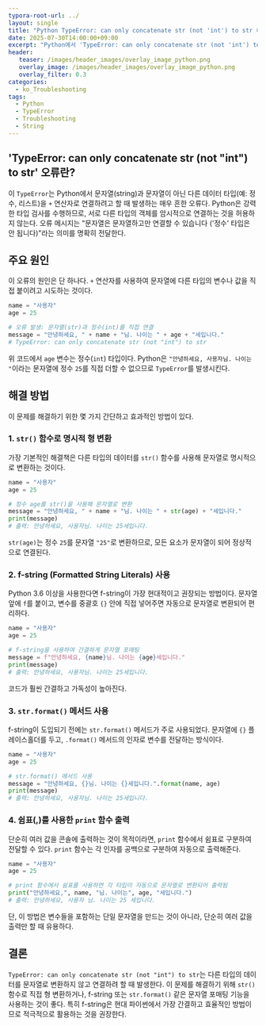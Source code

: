 ```yaml
---
typora-root-url: ../
layout: single
title: "Python TypeError: can only concatenate str (not 'int') to str 해결 방법"
date: 2025-07-30T14:00:00+09:00
excerpt: "Python에서 'TypeError: can only concatenate str (not 'int') to str'는 문자열에 정수와 같은 다른 타입의 데이터를 직접 연결하려 할 때 발생합니다. 이 오류의 원인과 해결 방법을 알아봅니다."
header:
   teaser: /images/header_images/overlay_image_python.png
   overlay_image: /images/header_images/overlay_image_python.png
   overlay_filter: 0.3
categories:
  - ko_Troubleshooting
tags:
  - Python
  - TypeError
  - Troubleshooting
  - String
---
```


## 'TypeError: can only concatenate str (not "int") to str' 오류란?

이 `TypeError`는 Python에서 문자열(string)과 문자열이 아닌 다른 데이터 타입(예: 정수, 리스트)을 `+` 연산자로 연결하려고 할 때 발생하는 매우 흔한 오류다.
Python은 강력한 타입 검사를 수행하므로, 서로 다른 타입의 객체를 암시적으로 연결하는 것을 허용하지 않는다.
오류 메시지는 "문자열은 문자열하고만 연결할 수 있습니다 ('정수' 타입은 안 됩니다)"라는 의미를 명확히 전달한다.

## 주요 원인

이 오류의 원인은 단 하나다. `+` 연산자를 사용하여 문자열에 다른 타입의 변수나 값을 직접 붙이려고 시도하는 것이다.

```python
name = "사용자"
age = 25

# 오류 발생: 문자열(str)과 정수(int)를 직접 연결
message = "안녕하세요, " + name + "님. 나이는 " + age + "세입니다."
# TypeError: can only concatenate str (not "int") to str
```

위 코드에서 `age` 변수는 정수(`int`) 타입이다.
Python은 `"안녕하세요, 사용자님. 나이는 "`이라는 문자열에 정수 `25`를 직접 더할 수 없으므로 `TypeError`를 발생시킨다.

## 해결 방법

이 문제를 해결하기 위한 몇 가지 간단하고 효과적인 방법이 있다.

### 1. `str()` 함수로 명시적 형 변환

가장 기본적인 해결책은 다른 타입의 데이터를 `str()` 함수를 사용해 문자열로 명시적으로 변환하는 것이다.

```python
name = "사용자"
age = 25

# 정수 age를 str()을 사용해 문자열로 변환
message = "안녕하세요, " + name + "님. 나이는 " + str(age) + "세입니다."
print(message)
# 출력: 안녕하세요, 사용자님. 나이는 25세입니다.
```

`str(age)`는 정수 `25`를 문자열 `"25"`로 변환하므로, 모든 요소가 문자열이 되어 정상적으로 연결된다.

### 2. f-string (Formatted String Literals) 사용

Python 3.6 이상을 사용한다면 f-string이 가장 현대적이고 권장되는 방법이다.
문자열 앞에 `f`를 붙이고, 변수를 중괄호 `{}` 안에 직접 넣어주면 자동으로 문자열로 변환되어 편리하다.

```python
name = "사용자"
age = 25

# f-string을 사용하여 간결하게 문자열 포매팅
message = f"안녕하세요, {name}님. 나이는 {age}세입니다."
print(message)
# 출력: 안녕하세요, 사용자님. 나이는 25세입니다.
```

코드가 훨씬 간결하고 가독성이 높아진다.

### 3. `str.format()` 메서드 사용

f-string이 도입되기 전에는 `str.format()` 메서드가 주로 사용되었다.
문자열에 `{}` 플레이스홀더를 두고, `.format()` 메서드의 인자로 변수를 전달하는 방식이다.

```python
name = "사용자"
age = 25

# str.format() 메서드 사용
message = "안녕하세요, {}님. 나이는 {}세입니다.".format(name, age)
print(message)
# 출력: 안녕하세요, 사용자님. 나이는 25세입니다.
```

### 4. 쉼표(,)를 사용한 `print` 함수 출력

단순히 여러 값을 콘솔에 출력하는 것이 목적이라면, `print` 함수에서 쉼표로 구분하여 전달할 수 있다.
`print` 함수는 각 인자를 공백으로 구분하여 자동으로 출력해준다.

```python
name = "사용자"
age = 25

# print 함수에서 쉼표를 사용하면 각 타입이 자동으로 문자열로 변환되어 출력됨
print("안녕하세요,", name, "님. 나이는", age, "세입니다.")
# 출력: 안녕하세요, 사용자 님. 나이는 25 세입니다.
```
단, 이 방법은 변수들을 포함하는 단일 문자열을 만드는 것이 아니라, 단순히 여러 값을 출력만 할 때 유용하다.

## 결론

`TypeError: can only concatenate str (not "int") to str`는 다른 타입의 데이터를 문자열로 변환하지 않고 연결하려 할 때 발생한다.
이 문제를 해결하기 위해 `str()` 함수로 직접 형 변환하거나, f-string 또는 `str.format()` 같은 문자열 포매팅 기능을 사용하는 것이 좋다.
특히 f-string은 현대 파이썬에서 가장 간결하고 효율적인 방법이므로 적극적으로 활용하는 것을 권장한다.

```
